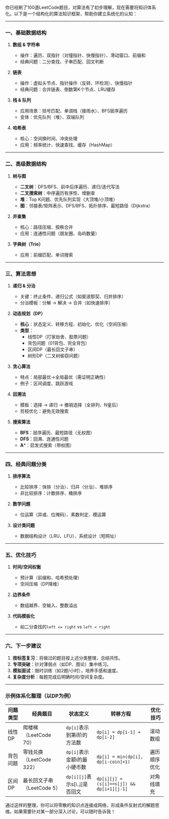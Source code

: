 你已经刷了100道LeetCode题目，对算法有了初步理解，现在需要将知识体系化。以下是一个结构化的算法知识框架，帮助你建立系统化的认知：

---

### **一、基础数据结构**
1. **数组 & 字符串**
   - 操作：遍历、双指针（对撞指针、快慢指针）、滑动窗口、前缀和
   - 经典问题：二分查找、子串匹配、回文判断

2. **链表**
   - 操作：虚拟头节点、指针操作（反转、环检测）、快慢指针
   - 经典问题：合并链表、倒数第K个节点、LRU缓存

3. **栈 & 队列**
   - 应用场景：括号匹配、单调栈（接雨水）、BFS层序遍历
   - 变体：优先队列（堆）、双端队列

4. **哈希表**
   - 核心：空间换时间、冲突处理
   - 应用：频率统计、快速查找、缓存（HashMap）

---

### **二、高级数据结构**
1. **树与图**
   - **二叉树**：DFS/BFS、前中后序遍历、递归/迭代写法
   - **二叉搜索树**：中序遍历有序性、增删查
   - **堆**：Top K问题、优先队列实现（大顶堆/小顶堆）
   - **图**：邻接表/矩阵表示、DFS/BFS、拓扑排序、最短路径（Dijkstra）

2. **并查集**
   - 核心：路径压缩、按秩合并
   - 应用：连通性问题（朋友圈、岛屿数量）

3. **字典树（Trie）**
   - 应用：前缀匹配、单词搜索

---

### **三、算法思想**
1. **递归 & 分治**
   - 关键：终止条件、递归公式（如斐波那契、归并排序）
   - 分治模板：分解 → 解决 → 合并（如快速排序）

2. **动态规划（DP）**
   - **核心**：状态定义、转移方程、初始化、优化（空间压缩）
   - **类型**：
     - 线性DP（打家劫舍、股票问题）
     - 背包问题（01背包、完全背包）
     - 区间DP（最长回文子串）
     - 树形DP（二叉树偷窃问题）

3. **贪心算法**
   - 特点：局部最优→全局最优（需证明正确性）
   - 例子：区间调度、跳跃游戏

4. **回溯法**
   - 模板：选择 → 递归 → 撤销选择（全排列、N皇后）
   - 剪枝优化：避免无效搜索

5. **搜索算法**
   - **BFS**：层序遍历、最短路径（无权图）
   - **DFS**：回溯、连通性问题
   - **A***：启发式搜索（带权图）

---

### **四、经典问题分类**
1. **排序算法**
   - 比较排序：快排（分治）、归并（分治）、堆排序
   - 非比较排序：计数排序、桶排序

2. **数学问题**
   - 位运算（异或、位掩码）、素数判定、模运算

3. **设计类问题**
   - 数据结构设计（LRU、LFU）、系统设计（短网址）

---

### **五、优化技巧**
1. **时间/空间权衡**
   - 预计算（前缀和、哈希预处理）
   - 空间压缩（DP降维）

2. **边界条件**
   - 数组越界、空输入、整数溢出

3. **代码模板化**
   - 如二分查找的`left <= right` vs `left < right`

---

### **六、下一步建议**
1. **按标签复习**：将做过的题目按上述分类整理，总结共性。
2. **专项突破**：针对薄弱点（如DP、图论）集中练习。
3. **模拟面试**：限时训练（如2题/小时），培养手感和速度。
4. **复杂度分析**：每题完成后明确时间/空间复杂度。

---

### **示例体系化整理（以DP为例）**
| 问题类型       | 经典题目               | 状态定义                  | 转移方程                     | 优化技巧         |
|----------------|------------------------|---------------------------|------------------------------|------------------|
| 线性DP         | 爬楼梯（LeetCode 70）  | `dp[i]`表示到第i阶的方法数 | `dp[i] = dp[i-1] + dp[i-2]`  | 滚动数组         |
| 背包问题       | 零钱兑换（LeetCode 322） | `dp[i]`表示金额i的最小硬币数 | `dp[i] = min(dp[i], dp[i-coin]+1)` | 遍历顺序优化     |
| 区间DP         | 最长回文子串（LeetCode 5） | `dp[i][j]`表示s[i..j]是否回文 | `dp[i][j] = (s[i]==s[j]) && dp[i+1][j-1]` | 对角线填充       |

通过这样的整理，你可以将零散的知识点连接成网络，形成条件反射式的解题思维。如果需要针对某一部分深入讨论，可以随时告诉我！